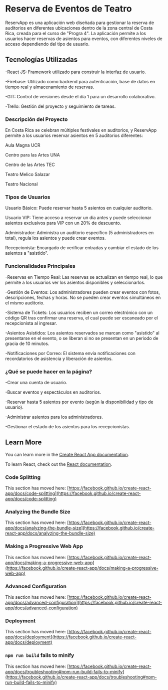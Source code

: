 # Reserva de Eventos de Teatro

ReservApp es una aplicación web diseñada para gestionar la reserva de auditorios en diferentes ubicaciones dentro de la zona central de Costa Rica, creada para el curso de "Progra 4". La aplicación permite a los usuarios hacer reservas de asientos para eventos, con diferentes niveles de acceso dependiendo del tipo de usuario.

## Tecnologías Utilizadas

-React JS: Framework utilizado para construir la interfaz de usuario.

-Firebase: Utilizado como backend para autenticación, base de datos en tiempo real y almacenamiento de reservas.

-GIT: Control de versiones desde el día 1 para un desarrollo colaborativo.

-Trello: Gestión del proyecto y seguimiento de tareas.

### Descripción del Proyecto

En Costa Rica se celebran múltiples festivales en auditorios, y ReservApp permite a los usuarios reservar asientos en 5 auditorios diferentes:

Aula Magna UCR

Centro para las Artes UNA

Centro de las Artes TEC

Teatro Melico Salazar

Teatro Nacional


### Tipos de Usuarios

Usuario Básico: Puede reservar hasta 5 asientos en cualquier auditorio.

Usuario VIP: Tiene acceso a reservar un día antes y puede seleccionar asientos exclusivos para VIP con un 20% de descuento.

Administrador: Administra un auditorio específico (5 administradores en total), regula los asientos y puede crear eventos.

Recepcionista: Encargado de verificar entradas y cambiar el estado de los asientos a "asistido".

### Funcionalidades Principales

-Reservas en Tiempo Real: Las reservas se actualizan en tiempo real, lo que permite a los usuarios ver los asientos disponibles y seleccionarlos.

-Gestión de Eventos: Los administradores pueden crear eventos con fotos, descripciones, fechas y horas. No se pueden crear eventos simultáneos en el mismo auditorio.

-Sistema de Tickets: Los usuarios reciben un correo electrónico con un código QR tras confirmar una reserva, el cual puede ser escaneado por el recepcionista al ingresar.

-Asientos Asistidos: Los asientos reservados se marcan como "asistido" al presentarse en el evento, o se liberan si no se presentan en un periodo de gracia de 10 minutos.

-Notificaciones por Correo: El sistema envía notificaciones con recordatorios de asistencia y liberación de asientos.

### ¿Qué se puede hacer en la página?

-Crear una cuenta de usuario.

-Buscar eventos y espectáculos en auditorios.

-Reservar hasta 5 asientos por evento (según la disponibilidad y tipo de usuario).

-Administrar asientos para los administradores.

-Gestionar el estado de los asientos para los recepcionistas.

## Learn More

You can learn more in the [Create React App documentation](https://facebook.github.io/create-react-app/docs/getting-started).

To learn React, check out the [React documentation](https://reactjs.org/).

### Code Splitting

This section has moved here: [https://facebook.github.io/create-react-app/docs/code-splitting](https://facebook.github.io/create-react-app/docs/code-splitting)

### Analyzing the Bundle Size

This section has moved here: [https://facebook.github.io/create-react-app/docs/analyzing-the-bundle-size](https://facebook.github.io/create-react-app/docs/analyzing-the-bundle-size)

### Making a Progressive Web App

This section has moved here: [https://facebook.github.io/create-react-app/docs/making-a-progressive-web-app](https://facebook.github.io/create-react-app/docs/making-a-progressive-web-app)

### Advanced Configuration

This section has moved here: [https://facebook.github.io/create-react-app/docs/advanced-configuration](https://facebook.github.io/create-react-app/docs/advanced-configuration)

### Deployment

This section has moved here: [https://facebook.github.io/create-react-app/docs/deployment](https://facebook.github.io/create-react-app/docs/deployment)

### `npm run build` fails to minify

This section has moved here: [https://facebook.github.io/create-react-app/docs/troubleshooting#npm-run-build-fails-to-minify](https://facebook.github.io/create-react-app/docs/troubleshooting#npm-run-build-fails-to-minify)
